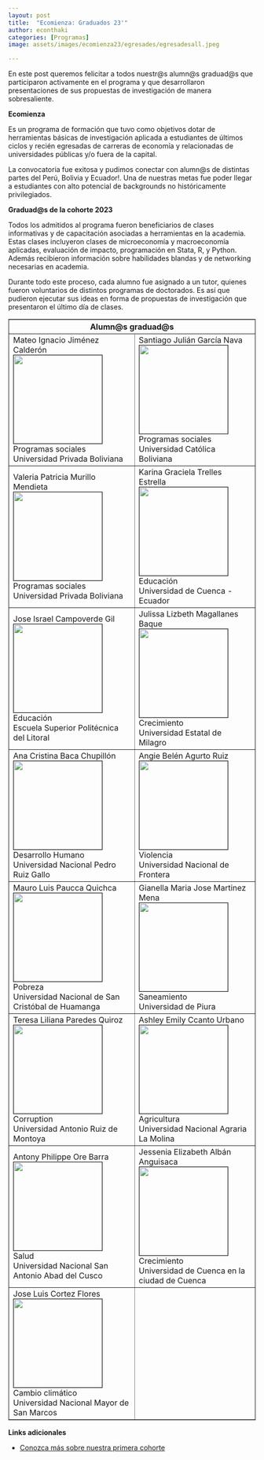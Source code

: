 ```yaml
---
layout: post
title:  "Ecomienza: Graduados 23'"
author: econthaki
categories: [Programas]
image: assets/images/ecomienza23/egresades/egresadesall.jpeg

---
```

En este post queremos felicitar a todos nuestr@s alumn@s graduad@s que participaron activamente en el programa y que desarrollaron presentaciones de sus propuestas de investigación de manera sobresaliente.


**Ecomienza**

Es un programa de formación que tuvo como objetivos dotar de herramientas básicas de investigación aplicada a estudiantes de últimos ciclos y recién egresadas de carreras de economía y relacionadas de universidades públicas y/o fuera de la capital. 

La convocatoria fue exitosa y pudimos conectar con alumn@s de distintas partes del Perú, Bolivia y Ecuador!. Una de nuestras metas fue poder llegar a estudiantes con alto potencial de backgrounds no históricamente privilegiados. 


**Graduad@s de la cohorte 2023**

Todos los admitidos al programa fueron beneficiarios de clases informativas y de capacitación asociadas a herramientas en la academia. Estas clases incluyeron clases de microeconomía y macroeconomía aplicadas, evaluación de impacto, programación en Stata, R, y Python. Además recibieron información sobre habilidades blandas y de networking necesarias en academia. 

Durante todo este proceso, cada alumno fue asignado a un tutor, quienes fueron voluntarios de distintos programas de doctorados. Es así que pudieron ejecutar sus ideas en forma de propuestas de investigación que presentaron el último día de clases. 


<table  border="1" bordercolor="gray" align="center" style="width:100%">
  <tr>
        <th colspan="2">Alumn@s graduad@s </th> 
  </tr>  
  <tr>
    <td> Mateo Ignacio Jiménez Calderón <br /><img src="{{ site.baseurl }}/assets/images/ecomienza23/egresades/mateo_jimenez.jpg" border=1 height=180 width=180><br /> Programas sociales <br />  Universidad Privada Boliviana
    </td>   
    <td> Santiago Julián García Nava <br /><img src="{{ site.baseurl }}/assets/images/ecomienza23/egresades/santiago_garcia.jpg " border=1 height=180 width=180><br /> Programas sociales  <br /> Universidad Católica Boliviana
    </td>
  </tr> 
  <tr>
    <td> Valeria Patricia Murillo Mendieta <br /><img src="{{ site.baseurl }}/assets/images/ecomienza23/egresades/valeria_murillo.jpg " border=1 height=180 width=180><br /> Programas sociales <br /> Universidad Privada Boliviana </td>    
    <td> Karina Graciela Trelles Estrella <br /><img src="{{ site.baseurl }}/assets/images/ecomienza23/egresades/karina_trelles.jpg " border=1 height=180 width=180><br />  Educación  <br /> Universidad de Cuenca - Ecuador </td>
  </tr>
  <tr>
    <td> Jose Israel Campoverde Gil <br /><img src="{{ site.baseurl }}/assets/images/ecomienza23/egresades/jose_campoverde.jpg " border=1 height=180 width=180><br /> Educación <br /> Escuela Superior Politécnica del Litoral  </td>    
    <td> Julissa Lizbeth Magallanes Baque <br /><img src="{{ site.baseurl }}/assets/images/ecomienza23/egresades/julissa_magallanes.jpg " border=1 height=180 width=180><br />  Crecimiento  <br /> Universidad Estatal de Milagro </td>
  </tr>
  <tr>
    <td> Ana Cristina Baca Chupillón <br /><img src="{{ site.baseurl }}/assets/images/ecomienza23/egresades/ana_baca.jpg " border=1 height=180 width=180><br />  Desarrollo Humano <br /> Universidad Nacional Pedro Ruiz Gallo </td>    
    <td> Angie Belén Agurto Ruiz <br /><img src="{{ site.baseurl }}/assets/images/ecomienza23/egresades/angie_agurto.jpg " border=1 height=180 width=180><br /> Violencia  <br /> Universidad Nacional de Frontera  </td>
  </tr>
  <tr> 
    <td> Mauro Luis Paucca Quichca<br /><img src="{{ site.baseurl }}/assets/images/ecomienza23/egresades/mauro_paucca.jpg " border=1 height=180 width=180><br />    Pobreza <br />  Universidad Nacional de San Cristóbal de Huamanga  </td>
    <td> Gianella Maria Jose Martinez Mena <br /><img src="{{ site.baseurl }}/assets/images/ecomienza23/egresades/gianella_martinez.jpg " border=1 height=180 width=180><br /> Saneamiento  <br /> Universidad de Piura </td>
  </tr> 
  <tr>   
    <td> Teresa Liliana Paredes Quiroz <br /><img src="{{ site.baseurl }}/assets/images/ecomienza23/egresades/teresa_paredes.jpg " border=1 height=180 width=180><br /> Corruption    <br /> Universidad Antonio Ruiz de Montoya </td>
    <td> Ashley Emily Ccanto Urbano <br /><img src="{{ site.baseurl }}/assets/images/ecomienza23/egresades/ashley_ccanto.jpg " border=1 height=180 width=180><br /> Agricultura  <br /> Universidad Nacional Agraria La Molina </td>   
  </tr>
  <tr> 
    <td> Antony Philippe Ore Barra <br /><img src="{{ site.baseurl }}/assets/images/ecomienza23/egresades/antony_ore.jpg " border=1 height=180 width=180><br /> Salud  <br /> Universidad Nacional San Antonio Abad del Cusco </td>    
    <td> Jessenia Elizabeth Albán Anguisaca <br /><img src="{{ site.baseurl }}/assets/images/ecomienza23/egresades/jessenia_alban.jpg " border=1 height=180 width=180><br />  Crecimiento  <br /> Universidad de Cuenca en la ciudad de Cuenca </td>
  <tr> 
    <td> Jose Luis Cortez Flores <br /><img src="{{ site.baseurl }}/assets/images/ecomienza23/egresades/jose_cortez.jpg " border=1 height=180 width=180><br /> Cambio climático   <br /> Universidad Nacional Mayor de San Marcos </td>    
    <td>  <br /><br />    <br />  </td>  
  </tr>
</table>

**Links adicionales**

- [Conozca más sobre nuestra primera cohorte ](https://econthaki.github.io/programas/2022/04/01/ecomienza22-graduados.html)

